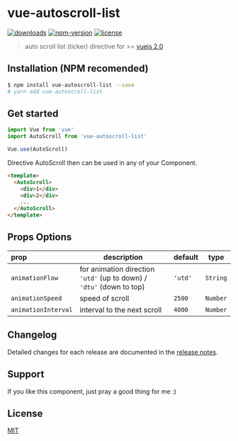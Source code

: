 
# vue-autoscroll-list

[![downloads](https://img.shields.io/npm/dm/vue-autoscroll-list.svg)](https://www.npmjs.com/package/vue-autoscroll-list)
[![npm-version](https://img.shields.io/npm/v/vue-autoscroll-list.svg)](https://www.npmjs.com/package/vue-autoscroll-list)
[![license](https://img.shields.io/npm/l/express.svg)]()

> auto scroll list (ticker) directive for >= [vuejs 2.0](https://vuejs.org/v2/guide/)

## Installation (NPM recomended)
```bash
$ npm install vue-autoscroll-list --save
# yarn add vue-autoscroll-list
```

## Get started

```javascript
import Vue from 'vue'
import AutoScroll from 'vue-autoscroll-list'

Vue.use(AutoScroll)
```

Directive AutoScroll then can be used in any of your Component.

```html
<template>
  <AutoScroll>
    <div>1</div>
    <div>2</div>
    ...
  </AutoScroll>
</template>
```

## Props Options

|prop|description|default|type|
|:---|---|---|---|
| `animationFlow`|for animation direction `'utd'` (up to down) / `'dtu'` (down to top)|`'utd'`|`String`|
|`animationSpeed`|speed of scroll|`2500`|`Number`
|`animationInterval`|interval to the next scroll|`4000`|`Number`|

## Changelog

Detailed changes for each release are documented in the [release notes](https://github.com/rendra-pramulia/vue-autoscroll-list/blob/master/CHANGELOG.md).

## Support

If you like this component, just pray a good thing for me :)

## License

[MIT](https://github.com/rendra-pramulia/vue-autoscroll-list/blob/master/LICENSE)